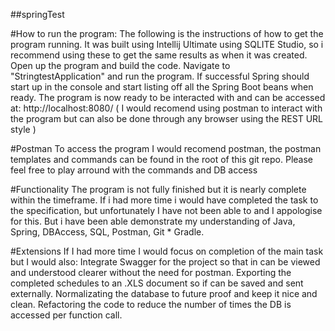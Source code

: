 ##springTest

#How to run the program:
The following is the instructions of how to get the program running. It was built using Intellij Ultimate using SQLITE Studio, so i recommend using these to get the same results as when it was created.
Open up the program and build the code.
Navigate to "StringtestApplication" and run the program.
If successful Spring should start up in the console and start listing off all the Spring Boot beans when ready.
The program is now ready to be interacted with and can be accessed at: http://localhost:8080/ ( I would recomend using postman to interact with the program but can also be done through any browser using the REST URL style )

#Postman
To access the program I would recomend postman, the postman templates and commands can be found in the root of this git repo. Please feel free to play arround with the commands and DB access

#Functionality
The program is not fully finished but it is nearly complete within the timeframe. If i had more time i would have completed the task to the specification, but unfortunately I have not been able to and I appologise for this. 
But i have been able demonstrate my understanding of Java, Spring, DBAccess, SQL, Postman, Git * Gradle.

#Extensions
If I had more time I would focus on completion of the main task but I would also:
Integrate Swagger for the project so that in can be viewed and understood clearer without the need for postman.
Exporting the completed schedules to an .XLS document so if can be saved and sent externally.
Normalizating the database to future proof and keep it nice and clean.
Refactoring the code to reduce the number of times the DB is accessed per function call.

